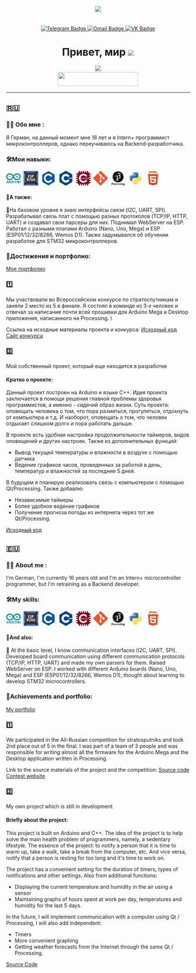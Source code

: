 <div id="header" align="center">
  <img src="https://media.giphy.com/media/fwbZnTftCXVocKzfxR/giphy.gif" width="100"/>
</div>  
<br></br>
<div id="badges" align="center">
  <a href="https://t.me/Germankhayrullin">
    <img src="https://img.shields.io/badge/profile-blue?logo=Telegram&logoColor=white&style=for-the-badge" alt="Telegram Badge"/>
  </a>
  <!-- <a href="https://t.me/CodingFompi">
    <img src="https://img.shields.io/badge/blog-blue?logo=Telegram&logoColor=white&style=for-the-badge" alt="TelegramBlog Badge"/>
  </a> -->
  <a href="mailto:german.khayrullin@gmail.com">
    <img src="https://img.shields.io/badge/gmail-red?logo=Gmail&logoColor=white&style=for-the-badge" alt="Gmail Badge"/>
  </a>
  <a href="https://vk.com/gkhayrullin">
    <img src="https://img.shields.io/badge/vk-blue?logo=vk&logoColor=white&style=for-the-badge" alt="VK Badge"/>
  </a>
</div>

<h1 align="center">
  Привет, мир
  <img src="https://media.giphy.com/media/hvRJCLFzcasrR4ia7z/giphy.gif" width="30px"/>
</h1>

<div align="center">
  <img src="https://media.giphy.com/media/mFDWuDppjQJjite6FS/giphy.gif"/>
</div>
<div align="center">
  <img src="https://media.giphy.com/media/6KM5bfFs8LlEg7x8tS/giphy.gif" width="220" height="38"/>
</div>

---
## :ru: 
### :technologist: Обо мне :
Я Герман, на данный момент мне 16 лет и я Intern+ программист микроконтроллеров, однако переучиваюсь на Backend-разработчика.

### :hammer_and_wrench:Мои навыки:

<div>
  <img src="https://github.com/devicons/devicon/blob/master/icons/arduino/arduino-original-wordmark.svg" title="Arduino" alt="Arduino" width="40" height="40"/>&nbsp;
  <img src="sourse/Esp8266_icon.jpg" title="esp" alt="esp" width="40" height="40"/>&nbsp;
  <img src="https://github.com/devicons/devicon/blob/master/icons/c/c-plain.svg" title="C" alt="C" width="40" height="40"/>&nbsp;
  <img src="https://github.com/devicons/devicon/blob/master/icons/cplusplus/cplusplus-plain.svg" title="cpp" alt="cpp" width="40" height="40"/>&nbsp;
  <img src="sourse/embeddedc-plain-wordmark.png" title="EmbeddedC" alt="EmbeddedC" width="40" height="40"/>&nbsp;
  <img src="https://github.com/devicons/devicon/blob/master/icons/git/git-plain.svg" title="git" alt="git" width="40" height="40"/>&nbsp;
  <img src="https://github.com/devicons/devicon/blob/master/icons/processing/processing-original-wordmark.svg" title="processing" alt="processing" width="40" height="40"/>&nbsp;
  <img src="https://github.com/devicons/devicon/blob/master/icons/python/python-original.svg" title="python" alt="python" width="40" height="40"/>&nbsp;
  <img src="https://github.com/devicons/devicon/blob/master/icons/html5/html5-plain-wordmark.svg" title="html" alt="html" width="40" height="40"/>&nbsp;
</div>

#### :pushpin:А также:
:satellite:На базовом уровне я знаю интерфейсы связи (I2C, UART, SPI). Разрабатывал связь плат с помощью разных протоколов (TCP/IP, HTTP, UART) и создавал свои парсеры для них. Поднимал WebServer на ESP. Работал с разными платами Arduino (Nano, Uno, Mega) и ESP (ESP01/12/32/8266, Wemos D1). Также задумывался об обучении разработке для STM32 микроконтроллеров.

### :1st_place_medal:Достижения и портфолио:
[Мое портфолио](https://github.com/Fompi06/Fompi06/tree/main/%D0%95%D1%81%D1%82%D1%8C%20%D1%87%D0%B5%D0%BC%20%D0%B3%D0%BE%D1%80%D0%B4%D0%B8%D1%82%D1%8C%D1%81%D1%8F%26There%20is%20something%20to%20be%20proud%20of)

### :one:
Мы участвовали во Всероссийском конкурсе по стратоспутникам и заняли 2 место из 5 в финале. Я состоял в команде из 3-х человек и отвечал за написание почти всей прошивки для Arduino Mega и Desktop приложения, написанного на Processing. \

Ссылка на исходные материалы проекта и конкурса:
[Исходный код](https://github.com/Fompi06/InsectoSputnik) \
[Сайт конкурса](http://stratosputnik.ru/)

### :two:
Мой собственный проект, который еще находится в разработке

#### Кратко о проекте:
Данный проект построен на Arduino и языке C++. Идея проекта заключается в помощи решения главной проблемы здоровья программистов, а именно - сидячий образ жизни. Суть проекта: оповещать человека о том, что пора размяться, прогуляться, отдохнуть от компьютера и т.д. И наоборот, оповещать о том, что человек отдыхает слишком долго и пора работать дальше.

В проекте есть удобная настройка продолжительности таймеров, видов оповещений и других настроек. Также из дополнительных функций: 
+ Вывод текущей температуры и влажности в воздухе с помощью датчика 
+ Ведение графиков часов, проведенных за работой в день, температур и влажностей за последние 5 дней.

В будущем я планирую реализовать связь с компьютером с помощью Qt/Processing. Также добавлю:
+ Независимые таймеры
+ Более удобное ведение графиков 
+ Получение прогноза погоды из интернета через тот же Qt/Processing.

[Исходный код](https://github.com/Fompi06/Room-Assistant)

## :eu: 

### :technologist: About me :
I'm German, I'm currently 16 years old and I'm an Intern+ microcontroller programmer, but I'm retraining as a Backend developer.

### :hammer_and_wrench:My skills:

<div>
  <img src="https://github.com/devicons/devicon/blob/master/icons/arduino/arduino-original-wordmark.svg" title="Arduino" alt="Arduino" width="40" height="40"/>&nbsp;
  <img src="sourse/Esp8266_icon.jpg" title="esp" alt="esp" width="40" height="40"/>&nbsp;
  <img src="https://github.com/devicons/devicon/blob/master/icons/c/c-plain.svg" title="C" alt="C" width="40" height="40"/>&nbsp;
  <img src="https://github.com/devicons/devicon/blob/master/icons/cplusplus/cplusplus-plain.svg" title="cpp" alt="cpp" width="40" height="40"/>&nbsp;
  <img src="sourse/embeddedc-plain-wordmark.png" title="EmbeddedC" alt="EmbeddedC" width="40" height="40"/>&nbsp;
  <img src="https://github.com/devicons/devicon/blob/master/icons/git/git-plain.svg" title="git" alt="git" width="40" height="40"/>&nbsp;
  <img src="https://github.com/devicons/devicon/blob/master/icons/processing/processing-original-wordmark.svg" title="processing" alt="processing" width="40" height="40"/>&nbsp;
  <img src="https://github.com/devicons/devicon/blob/master/icons/python/python-original.svg" title="python" alt="python" width="40" height="40"/>&nbsp;
  <img src="https://github.com/devicons/devicon/blob/master/icons/html5/html5-plain-wordmark.svg" title="html" alt="html" width="40" height="40"/>&nbsp;
</div>

#### :pushpin:And also:
:satellite: At the basic level, I know communication interfaces (I2C, UART, SPI).
Developed board communication using different communication protocols (TCP/IP, HTTP, UART) and made my own parsers for them. Raised WebServer on ESP. I worked with different Arduino boards (Nano, Uno, Mega) and ESP (ESP01/12/32/8266, Wemos D1), thought about learning to develop STM32 microcontrollers.

### :1st_place_medal:Achievements and portfolio:
[My portfolio](https://github.com/Fompi06/Fompi06/tree/main/%D0%95%D1%81%D1%82%D1%8C%20%D1%87%D0%B5%D0%BC%20%D0%B3%D0%BE%D1%80%D0%B4%D0%B8%D1%82%D1%8C%D1%81%D1%8F%26There%20is%20something%20to%20be%20proud%20of)

### :one:
We participated in the All-Russian competition for stratosputniks and took 2nd place out of 5 in the final. I was part of a team of 3 people and was responsible for writing almost all the firmware for the Arduino Mega and the Desktop application written in Processing.

Link to the source materials of the project and the competition:
[Source code](https://github.com/Fompi06/InsectoSputnik) \
[Contest website](http://stratosputnik.ru/)

### :two:
My own project which is still in development

#### Briefly about the project:
This project is built on Arduino and C++. The idea of the project is to help solve the main health problem of programmers, namely, a sedentary lifestyle. The essence of the project: to notify a person that it is time to warm up, take a walk, take a break from the computer, etc. And vice versa, notify that a person is resting for too long and it's time to work on. 

The project has a convenient setting for the duration of timers, types of notifications and other settings. Also from additional functions: 
+ Displaying the current temperature and humidity in the air using a sensor
+ Maintaining graphs of hours spent at work per day, temperatures and humidity for the last 5 days.

In the future, I will implement communication with a computer using Qt / Processing, I will also add independent:
+ Timers 
+ More convenient graphing
+ Getting weather forecasts from the Internet through the same Qt / Processing. 

[Source Code](https://github.com/Fompi06/Room-Assistant)

<!-- - 👋 Hi, I’m @Fompi06
- 👦I am 16 years old. I am an intern embedded developer. I also want to become a backend or software developer.
- 👀 I’m interested in programming
- 🌱 I’m currently learning C/C++, Embedded, Arduino, STM technologies, Python and Java
- 💞️ I’m looking to collaborate on Google, Yandex and ???
- 📫 How to reach me https://vk.com/gkhayrullin and https://t.me/Germanhairullin -->

<!---
Fompi06/Fompi is a ✨ special ✨ repository because its `README.md` (this file) appears on your GitHub profile.
You can click the Preview link to take a look at your changes.
--->
